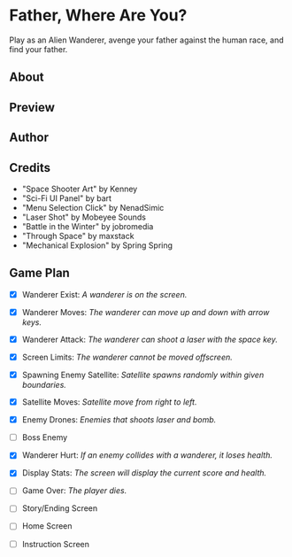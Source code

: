 # Father, Where Are You?

Play as an Alien Wanderer, avenge your father against the human race, and find your father. 

## About 

## Preview 

## Author 

## Credits 
- "Space Shooter Art" by Kenney
- "Sci-Fi UI Panel" by bart
- "Menu Selection Click" by NenadSimic
- "Laser Shot" by Mobeyee Sounds
- "Battle in the Winter" by jobromedia
- "Through Space" by maxstack
- "Mechanical Explosion" by Spring Spring

## Game Plan 

- [X] Wanderer Exist: *A wanderer is on the screen.*
- [X] Wanderer Moves: *The wanderer can move up and down with arrow keys.*
- [X] Wanderer Attack: *The wanderer can shoot a laser with the space key.*
- [X] Screen Limits: *The wanderer cannot be moved offscreen.*
- [X] Spawning Enemy Satellite: *Satellite spawns randomly within given boundaries.*
- [X] Satellite Moves: *Satellite move from right to left.*
- [X] Enemy Drones: *Enemies that shoots laser and bomb.*
- [ ] Boss Enemy
- [X] Wanderer Hurt: *If an enemy collides with a wanderer, it loses health.*
- [X] Display Stats: *The screen will display the current score and health.* 
- [ ] Game Over: *The player dies.* 
- [ ] Story/Ending Screen
- [ ] Home Screen  
- [ ] Instruction Screen

